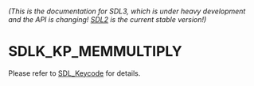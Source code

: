 ###### (This is the documentation for SDL3, which is under heavy development and the API is changing! [SDL2](https://wiki.libsdl.org/SDL2/) is the current stable version!)
# SDLK_KP_MEMMULTIPLY

Please refer to [SDL_Keycode](SDL_Keycode) for details.

